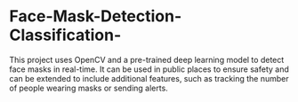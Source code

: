 # Face-Mask-Detection-Classification-
This project uses OpenCV and a pre-trained deep learning model to detect face masks in real-time. It can be used in public places to ensure safety and can be extended to include additional features, such as tracking the number of people wearing masks or sending alerts.
